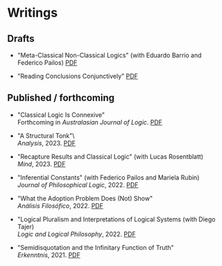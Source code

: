 # Writings

## Drafts
* "Meta-Classical Non-Classical Logics" (with Eduardo Barrio and Federico Pailos) [PDF](/articles/barriofiorepailos-draft-metaclassical.pdf)

* "Reading Conclusions Conjunctively" [PDF](fiore-draft-reading.pdf)
  
## Published / forthcoming
* "Classical Logic Is Connexive"\
  Forthcoming in _Australasian Journal of Logic_. [PDF](/articles/fiore-classical.pdf)
  
* "A Structural Tonk"\  
  _Analysis_, 2023. [PDF](/articles/fiore-astructuraltonk.pdf)
  
* "Recapture Results and Classical Logic" (with Lucas Rosentblatt)\
  _Mind_, 2023. [PDF](/articles/fiorerosenblatt-recapture.pdf)
  
* "Inferential Constants" (with Federico Pailos and Mariela Rubin)\
  _Journal of Philosophical Logic_, 2022. [PDF](/articles/fiorepailosrubin-inferential.pdf)
  
* "What the Adoption Problem Does (Not) Show"\
  _Análisis Filosófico_, 2022. [PDF](/articles/fiore-whattheadoption.pdf)
  
* "Logical Pluralism and Interpretations of Logical Systems (with Diego Tajer)\
  _Logic and Logical Philosophy_, 2022. [PDF](/articles/fioretajer-logicalpluralism.pdf)
  
* "Semidisquotation and the Infinitary Function of Truth"\
  _Erkenntnis_, 2021. [PDF](/articles/fiore-semidisquotation.pdf)
  



